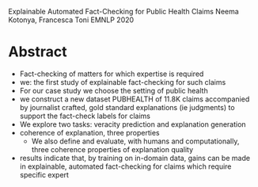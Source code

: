 Explainable Automated Fact-Checking for Public Health Claims
Neema Kotonya, Francesca Toni
EMNLP 2020

# Abstract

* Fact-checking of matters for which expertise is required
* we: the first study of explainable fact-checking for such claims
* For our case study we choose the setting of public health
* we construct a new dataset PUBHEALTH of
  11.8K claims accompanied by journalist crafted, gold standard explanations
  (ie judgments) to support the fact-check labels for claims
* We explore two tasks: veracity prediction and explanation generation
* coherence of explanation, three properties
  * We also define and evaluate, with humans and computationally, three
    coherence properties of explanation quality
* results indicate that, by training on in-domain data, gains can be made in
  explainable, automated fact-checking for claims which require specific expert
